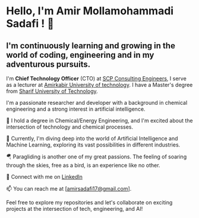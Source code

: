 # Hello, I'm Amir Mollamohammadi Sadafi ! 👋

## I'm continuously learning and growing in the world of coding, engineering and in my adventurous pursuits.

I'm **Chief Technology Officer** (CTO) at [SCP Consulting Engineers](https://sarinaoil.com/en/introducing-managers/), I serve as a lecturer at [Amirkabir University of technology](https://aut.ac.ir/). I have a Master's degree from [Sharif University of Technology](https://en.sharif.edu/).

I'm a passionate researcher and developer with a background in chemical engineering and a strong interest in artificial intelligence. 

🌱 I hold a degree in Chemical/Energy Engineering, and I'm excited about the intersection of technology and chemical processes.

🧠 Currently, I'm diving deep into the world of Artificial Intelligence and Machine Learning, exploring its vast possibilities in different industries.


🪂 Paragliding is another one of my great passions. The feeling of soaring through the skies, free as a bird, is an experience like no other.


🔗 Connect with me on [LinkedIn](https://www.linkedin.com/in/amirsadafi/)

📫 You can reach me at [amirsadafi17@gmail.com].


Feel free to explore my repositories and let's collaborate on exciting projects at the intersection of tech, engineering, and AI!

